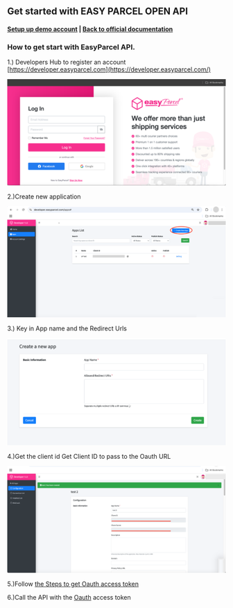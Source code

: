 ## Get started with EASY PARCEL OPEN API

#### [Setup up demo account](2.Setup_demo_account.md) | [Back to official documentation](../README.md)

### How to get start with EasyParcel API. 

1.) Developers Hub to register an account [https://developer.easyparcel.com](https://developer.easyparcel.com/)



![Login_Page.png](../pictures/Login_Page.png)

2.)Create new application



![create new application.png](../pictures/create_new_application.png)

3.) Key in App name and the Redirect Urls



![key in app name and redirect url.png](../pictures/key_in_app_name_and_redirect_url.png)

4.)Get the client id
Get Client ID to pass to the Oauth URL



![get client id.png](../pictures/get_client_id.png)

5.)Follow [the Steps to get Oauth access token](Get_Oauth_Access_token.md)

6.)Call the API with the [Oauth](../Oauth%20Authentication.md) access token
